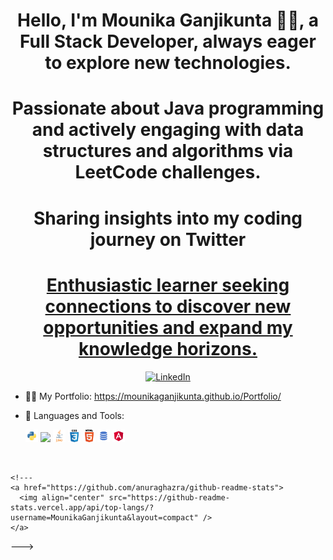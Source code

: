 <h1 align="center"> Hello, I'm Mounika Ganjikunta 👨‍💻, a Full Stack Developer, always eager to explore new technologies.</h1>
<h1 align="center"> Passionate about Java programming and actively engaging with data structures and algorithms via LeetCode challenges.</h1>
<h1 align="center"> Sharing insights into my coding journey on Twitter <a href="https://twitter.com/MGFido"></h1>
<h1 align="center"> Enthusiastic learner seeking connections to discover new opportunities and expand my knowledge horizons.</h1>


<p align="center"> 
<a href="https://www.linkedin.com/in/mounikaganjikunta/"><img alt="LinkedIn" src="https://img.shields.io/badge/-mounikaganjikunta-blue?style=flat-square&logo=Linkedin&logoColor=white&link=https://www.linkedin.com/in/mounikaganjikunta/"></a>
</p>
   



- 👨‍💻 My Portfolio: https://mounikaganjikunta.github.io/Portfolio/
- 🌱 Languages and Tools: 

    <div>
        <code><img height="20" src="https://raw.githubusercontent.com/github/explore/80688e429a7d4ef2fca1e82350fe8e3517d3494d/topics/python/python.png"></code>
        <code><img height="20" src="https://cdn.svgporn.com/logos/visual-studio-code.svg"></code>
        <code><img height="20" src="https://raw.githubusercontent.com/github/explore/80688e429a7d4ef2fca1e82350fe8e3517d3494d/topics/java/java.png"></code>
        <code><img height="20" src="https://raw.githubusercontent.com/github/explore/80688e429a7d4ef2fca1e82350fe8e3517d3494d/topics/css/css.png"></code>
        <code><img height="20" src="https://raw.githubusercontent.com/github/explore/80688e429a7d4ef2fca1e82350fe8e3517d3494d/topics/html/html.png"></code>
        <code><img height="20" src="https://raw.githubusercontent.com/github/explore/80688e429a7d4ef2fca1e82350fe8e3517d3494d/topics/sql/sql.png"></code>
        <code><img height="20" src="https://raw.githubusercontent.com/github/explore/80688e429a7d4ef2fca1e82350fe8e3517d3494d/topics/angular/angular.png"></code>
<!--         <code><img height="20" src="https://raw.githubusercontent.com/github/explore/80688e429a7d4ef2fca1e82350fe8e3517d3494d/topics/docker/docker.png"></code> -->
   
   </div>
   
   <br>
   

    
    <!---
    <a href="https://github.com/anuraghazra/github-readme-stats">
      <img align="center" src="https://github-readme-stats.vercel.app/api/top-langs/?username=MounikaGanjikunta&layout=compact" />
    </a>
  --->
    


<!---
MounikaGanjikunta/MounikaGanjikunta is a ✨ special ✨ repository because its `README.md` (this file) appears on your GitHub profile.
You can click the Preview link to take a look at your changes.
--->
